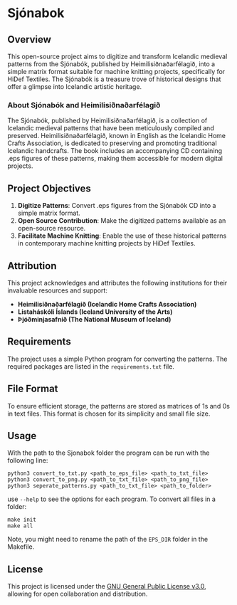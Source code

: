 # Sjónabok

## Overview

This open-source project aims to digitize and transform Icelandic medieval patterns from the Sjónabók, published by Heimilisiðnaðarfélagið, into a simple matrix format suitable for machine knitting projects, specifically for HiDef Textiles. The Sjónabók is a treasure trove of historical designs that offer a glimpse into Icelandic artistic heritage.

### About Sjónabók and Heimilisiðnaðarfélagið

The Sjónabók, published by Heimilisiðnaðarfélagið, is a collection of Icelandic medieval patterns that have been meticulously compiled and preserved. Heimilisiðnaðarfélagið, known in English as the Icelandic Home Crafts Association, is dedicated to preserving and promoting traditional Icelandic handcrafts. The book includes an accompanying CD containing .eps figures of these patterns, making them accessible for modern digital projects.

## Project Objectives

1. **Digitize Patterns**: Convert .eps figures from the Sjónabók CD into a simple matrix format.
2. **Open Source Contribution**: Make the digitized patterns available as an open-source resource.
3. **Facilitate Machine Knitting**: Enable the use of these historical patterns in contemporary machine knitting projects by HiDef Textiles.

## Attribution

This project acknowledges and attributes the following institutions for their invaluable resources and support:

- **Heimilisiðnaðarfélagið (Icelandic Home Crafts Association)**
- **Listaháskóli Íslands (Iceland University of the Arts)**
- **Þjóðminjasafnið (The National Museum of Iceland)**

## Requirements

The project uses a simple Python program for converting the patterns. The required packages are listed in the `requirements.txt` file.

## File Format
To ensure efficient storage, the patterns are stored as matrices of 1s and 0s in text files. This format is chosen for its simplicity and small file size.

## Usage
With the path to the Sjonabok folder the program can be run with the following line:
```
python3 convert_to_txt.py <path_to_eps_file> <path_to_txt_file>
python3 convert_to_png.py <path_to_txt_file> <path_to_png_file>
python3 seperate_patterns.py <path_to_txt_file> <path_to_folder>
```
use `--help` to see the options for each program. To convert all files in a folder:
```
make init
make all 
```
Note, you might need to rename the path of the `EPS_DIR` folder in the Makefile.

## License
This project is licensed under the [GNU General Public License v3.0](LICENSE), allowing for open collaboration and distribution.
